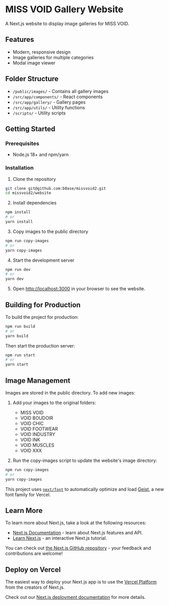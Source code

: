 # MISS VOID Gallery Website

A Next.js website to display image galleries for MISS VOID.

## Features

- Modern, responsive design
- Image galleries for multiple categories
- Modal image viewer

## Folder Structure

- `/public/images/` - Contains all gallery images
- `/src/app/components/` - React components
- `/src/app/gallery/` - Gallery pages
- `/src/app/utils/` - Utility functions
- `/scripts/` - Utility scripts

## Getting Started

### Prerequisites

- Node.js 18+ and npm/yarn

### Installation

1. Clone the repository
```bash
git clone git@github.com:b0ase/missvoid2.git
cd missvoid2/website
```

2. Install dependencies
```bash
npm install
# or
yarn install
```

3. Copy images to the public directory
```bash
npm run copy-images
# or
yarn copy-images
```

4. Start the development server
```bash
npm run dev
# or
yarn dev
```

5. Open [http://localhost:3000](http://localhost:3000) in your browser to see the website.

## Building for Production

To build the project for production:

```bash
npm run build
# or
yarn build
```

Then start the production server:

```bash
npm run start
# or
yarn start
```

## Image Management

Images are stored in the public directory. To add new images:

1. Add your images to the original folders:
   - MISS VOID
   - VOID BOUDOIR
   - VOID CHIC
   - VOID FOOTWEAR
   - VOID INDUSTRY
   - VOID INK
   - VOID MUSCLES
   - VOID XXX

2. Run the copy-images script to update the website's image directory:
```bash
npm run copy-images
# or
yarn copy-images
```

This project uses [`next/font`](https://nextjs.org/docs/app/building-your-application/optimizing/fonts) to automatically optimize and load [Geist](https://vercel.com/font), a new font family for Vercel.

## Learn More

To learn more about Next.js, take a look at the following resources:

- [Next.js Documentation](https://nextjs.org/docs) - learn about Next.js features and API.
- [Learn Next.js](https://nextjs.org/learn) - an interactive Next.js tutorial.

You can check out [the Next.js GitHub repository](https://github.com/vercel/next.js) - your feedback and contributions are welcome!

## Deploy on Vercel

The easiest way to deploy your Next.js app is to use the [Vercel Platform](https://vercel.com/new?utm_medium=default-template&filter=next.js&utm_source=create-next-app&utm_campaign=create-next-app-readme) from the creators of Next.js.

Check out our [Next.js deployment documentation](https://nextjs.org/docs/app/building-your-application/deploying) for more details.
